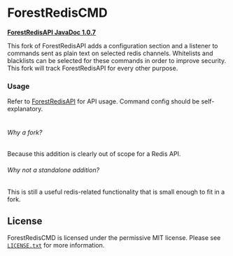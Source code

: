 # ForestRedisCMD

**[ForestRedisAPI JavaDoc 1.0.7](https://foresttechmc.github.io/ForestRedisAPI/1.0.7/)**

This fork of ForestRedisAPI adds a configuration section and a listener to commands sent as plain text on selected redis channels.
Whitelists and blacklists can be selected for these commands in order to improve security.
This fork will track ForestRedisAPI for every other purpose.

### Usage

Refer to [ForestRedisAPI](https://github.com/ForestTechMC/ForestRedisAPI) for API usage. Command config should be self-explanatory.
<br /><br />

###### Why a fork?
Because this addition is clearly out of scope for a Redis API.
###### Why not a standalone addition?
This is still a useful redis-related functionality that is small enough to fit in a fork.

## License
ForestRedisCMD is licensed under the permissive MIT license. Please see [`LICENSE.txt`](https://github.com/laborcraft/ForestRedisCMD/blob/master/LICENSE.txt) for more information.